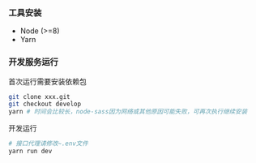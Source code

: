 ### 工具安装
- Node (>=8)
- Yarn

### 开发服务运行
首次运行需要安装依赖包
```bash
git clone xxx.git
git checkout develop
yarn # 时间会比较长，node-sass因为网络或其他原因可能失败，可再次执行继续安装
```

开发运行
```bash
# 接口代理请修改~.env文件
yarn run dev
```
